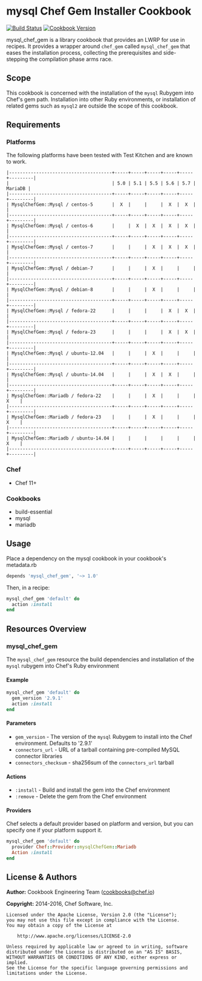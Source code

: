 # mysql Chef Gem Installer Cookbook

[![Build Status](https://travis-ci.org/chef-cookbooks/mysql_chef_gem.svg?branch=master)](http://travis-ci.org/chef-cookbooks/mysql_chef_gem) [![Cookbook Version](https://img.shields.io/cookbook/v/mysql_chef_gem.svg)](https://supermarket.chef.io/cookbooks/mysql_chef_gem)

mysql_chef_gem is a library cookbook that provides an LWRP for use in recipes. It provides a wrapper around `chef_gem` called `mysql_chef_gem` that eases the installation process, collecting the prerequisites and side-stepping the compilation phase arms race.

## Scope

This cookbook is concerned with the installation of the `mysql` Rubygem into Chef's gem path. Installation into other Ruby environments, or installation of related gems such as `mysql2` are outside the scope of this cookbook.

## Requirements

### Platforms

The following platforms have been tested with Test Kitchen and are known to work.

```
|--------------------------------------+-----+-----+-----+-----+-----+---------|
|                                      | 5.0 | 5.1 | 5.5 | 5.6 | 5.7 | MariaDB |
|--------------------------------------+-----+-----+-----+-----+-----+---------|
| MysqlChefGem::Mysql / centos-5       |  X  |     |     |  X  |  X  |         |
|--------------------------------------+-----+-----+-----+-----+-----+---------|
| MysqlChefGem::Mysql / centos-6       |     |  X  |  X  |  X  |  X  |         |
|--------------------------------------+-----+-----+-----+-----+-----+---------|
| MysqlChefGem::Mysql / centos-7       |     |     |  X  |  X  |  X  |         |
|--------------------------------------+-----+-----+-----+-----+-----+---------|
| MysqlChefGem::Mysql / debian-7       |     |     |  X  |     |     |         |
|--------------------------------------+-----+-----+-----+-----+-----+---------|
| MysqlChefGem::Mysql / debian-8       |     |     |  X  |     |     |         |
|--------------------------------------+-----+-----+-----+-----+-----+---------|
| MysqlChefGem::Mysql / fedora-22      |     |     |     |  X  |  X  |         |
|--------------------------------------+-----+-----+-----+-----+-----+---------|
| MysqlChefGem::Mysql / fedora-23      |     |     |     |  X  |  X  |         |
|--------------------------------------+-----+-----+-----+-----+-----+---------|
| MysqlChefGem::Mysql / ubuntu-12.04   |     |     |  X  |     |     |         |
|--------------------------------------+-----+-----+-----+-----+-----+---------|
| MysqlChefGem::Mysql / ubuntu-14.04   |     |     |  X  |  X  |     |         |
|--------------------------------------+-----+-----+-----+-----+-----+---------|
| MysqlChefGem::Mariadb / fedora-22    |     |     |  X  |     |     |    X    |
|--------------------------------------+-----+-----+-----+-----+-----+---------|
| MysqlChefGem::Mariadb / fedora-23    |     |     |  X  |     |     |    X    |
|--------------------------------------+-----+-----+-----+-----+-----+---------|
| MysqlChefGem::Mariadb / ubuntu-14.04 |     |     |     |     |     |    X    |
|--------------------------------------+-----+-----+-----+-----+-----+---------|
```

### Chef

- Chef 11+

### Cookbooks

- build-essential
- mysql
- mariadb

## Usage

Place a dependency on the mysql cookbook in your cookbook's metadata.rb

```ruby
depends 'mysql_chef_gem', '~> 1.0'
```

Then, in a recipe:

```ruby
mysql_chef_gem 'default' do
  action :install
end
```

## Resources Overview

### mysql_chef_gem

The `mysql_chef_gem` resource the build dependencies and installation of the `mysql` rubygem into Chef's Ruby environment

#### Example

```ruby
mysql_chef_gem 'default' do
  gem_version '2.9.1'
  action :install
end
```

#### Parameters

- `gem_version` - The version of the `mysql` Rubygem to install into the Chef environment. Defaults to '2.9.1'
- `connectors_url` - URL of a tarball containing pre-compiled MySQL connector libraries
- `connectors_checksum` - sha256sum of the `connectors_url` tarball

#### Actions

- `:install` - Build and install the gem into the Chef environment
- `:remove` - Delete the gem from the Chef environment

#### Providers

Chef selects a default provider based on platform and version, but you can specify one if your platform support it.

```ruby
mysql_chef_gem 'default' do
  provider Chef::Provider::mysqlChefGem::Mariadb
  Action :install
end
```

## License & Authors

**Author:** Cookbook Engineering Team ([cookbooks@chef.io](mailto:cookbooks@chef.io))

**Copyright:** 2014-2016, Chef Software, Inc.

```
Licensed under the Apache License, Version 2.0 (the "License");
you may not use this file except in compliance with the License.
You may obtain a copy of the License at

    http://www.apache.org/licenses/LICENSE-2.0

Unless required by applicable law or agreed to in writing, software
distributed under the License is distributed on an "AS IS" BASIS,
WITHOUT WARRANTIES OR CONDITIONS OF ANY KIND, either express or implied.
See the License for the specific language governing permissions and
limitations under the License.
```
